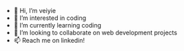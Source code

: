 - 👋 Hi, I’m veiyie
- 👀 I’m interested in coding
- 🌱 I’m currently learning coding
- 💞️ I’m looking to collaborate on web development projects
- 📫 Reach me on linkedin!

<!---
bunnyvy/bunnyvy is a ✨ special ✨ repository because its `README.md` (this file) appears on your GitHub profile.
You can click the Preview link to take a look at your changes.
--->
